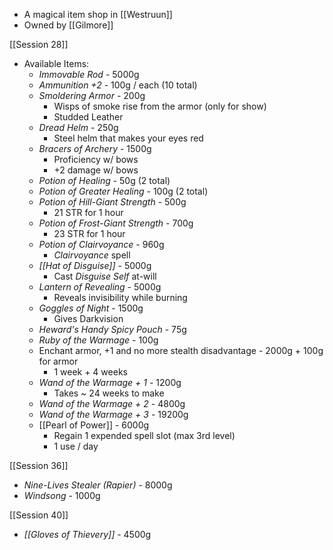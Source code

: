 - A magical item shop in [[Westruun]]
- Owned by [[Gilmore]]

[[Session 28]]
- Available Items:
	- *Immovable Rod* - 5000g
	- *Ammunition +2* - 100g / each (10 total)
	- *Smoldering Armor* - 200g
		- Wisps of smoke rise from the armor (only for show)
		- Studded Leather
	- *Dread Helm* - 250g
		- Steel helm that makes your eyes red
	- *Bracers of Archery* - 1500g
		- Proficiency w/ bows
		- +2 damage w/ bows
	- *Potion of Healing* - 50g (2 total)
	- *Potion of Greater Healing* - 100g (2 total)
	- *Potion of Hill-Giant Strength* - 500g
		- 21 STR for 1 hour
	- *Potion of Frost-Giant Strength* - 700g
		- 23 STR for 1 hour
	- *Potion of Clairvoyance* - 960g
		- *Clairvoyance* spell
	- *[[Hat of Disguise]]* - 5000g
		- Cast *Disguise Self* at-will
	- *Lantern of Revealing* - 5000g
		- Reveals invisibility while burning
	- *Goggles of Night* - 1500g
		- Gives Darkvision
	- *Heward's Handy Spicy Pouch* - 75g
	- *Ruby of the Warmage* - 100g
	- Enchant armor, +1 and no more stealth disadvantage - 2000g + 100g for armor
		- 1 week + 4 weeks
	- *Wand of the Warmage + 1* - 1200g
		- Takes ~ 24 weeks to make
	- *Wand of the Warmage + 2* - 4800g
	- *Wand of the Warmage + 3* - 19200g
	- [[Pearl of Power]] - 6000g
		- Regain 1 expended spell slot (max 3rd level)
		- 1 use / day

[[Session 36]]
- *Nine-Lives Stealer (Rapier)* - 8000g
- *Windsong* - 1000g 

[[Session 40]]
- *[[Gloves of Thievery]]* - 4500g